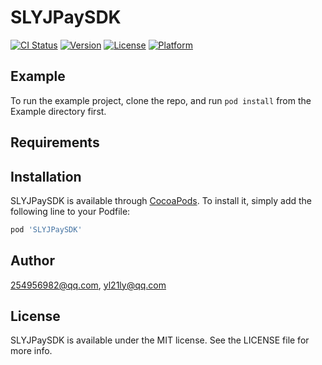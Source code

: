 # SLYJPaySDK

[![CI Status](http://img.shields.io/travis/254956982@qq.com/SLYJPaySDK.svg?style=flat)](https://travis-ci.org/254956982@qq.com/SLYJPaySDK)
[![Version](https://img.shields.io/cocoapods/v/SLYJPaySDK.svg?style=flat)](http://cocoapods.org/pods/SLYJPaySDK)
[![License](https://img.shields.io/cocoapods/l/SLYJPaySDK.svg?style=flat)](http://cocoapods.org/pods/SLYJPaySDK)
[![Platform](https://img.shields.io/cocoapods/p/SLYJPaySDK.svg?style=flat)](http://cocoapods.org/pods/SLYJPaySDK)

## Example

To run the example project, clone the repo, and run `pod install` from the Example directory first.

## Requirements

## Installation

SLYJPaySDK is available through [CocoaPods](http://cocoapods.org). To install
it, simply add the following line to your Podfile:

```ruby
pod 'SLYJPaySDK'
```

## Author

254956982@qq.com, yl21ly@qq.com

## License

SLYJPaySDK is available under the MIT license. See the LICENSE file for more info.
